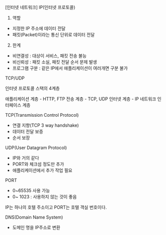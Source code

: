 [인터넷 네트워크]
IP(인터넷 프로토콜)
 1. 역할 
- 지정한 IP 주소에 데이터 전달
 - 패킷(Packet)이라는 통신 단위로 데이터 전달
 2. 한계
 - 비연결성 : 대상이 서비스, 패킷 전송 불능
 - 비신뢰성 : 패킷 소실, 패킷 전달 순서 문제 발생
 - 프로그램 구분 : 같은 IP에서 애플리케이션이 여러개면 구분 불가

TCP/UDP

인터넷 프로토콜 스택의 4계층

애플리케이션 계층 - HTTP, FTP
전송 계층 - TCP, UDP
인터넷 계층 - IP
네트워크 인터페이스 계층

TCP(Transmission Control Protocol)
- 연결 지향(TCP 3 way handshake)
- 데이터 전달 보증
- 순서 보장

UDP(User Datagram Protocol)
- IP와 거의 같다
- PORT와 체크섬 정도만 추가
 - 애플리케이션에서 추가 작업 필요

PORT
- 0~65535 사용 가능
- 0~ 1023 : 사용하지 않는 것이 좋음

IP는 하나의 호텔 주소이고 PORT는 호텔 객실 번호이다.

DNS(Domain Name System)
- 도메인 명을 IP주소로 변환